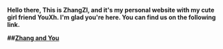 <b>Hello there,
This is ZhangZl, and it's my personal website with my cute girl friend YouXh. 
I'm glad you're here. You can find us on the following link.<b>

##<b>[Zhang and You](https://zhangyxh.github.io/)<b>
